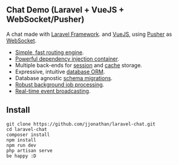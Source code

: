## Chat Demo (Laravel + VueJS + WebSocket/Pusher)

A chat made with [Laravel Framework](https://laravel.com). and [VueJS](https://vuejs.org/), using [Pusher](https://pusher.com/) as [WebSocket](https://en.wikipedia.org/wiki/WebSocket).

- [Simple, fast routing engine](https://laravel.com/docs/routing).
- [Powerful dependency injection container](https://laravel.com/docs/container).
- Multiple back-ends for [session](https://laravel.com/docs/session) and [cache](https://laravel.com/docs/cache) storage.
- Expressive, intuitive [database ORM](https://laravel.com/docs/eloquent).
- Database agnostic [schema migrations](https://laravel.com/docs/migrations).
- [Robust background job processing](https://laravel.com/docs/queues).
- [Real-time event broadcasting](https://laravel.com/docs/broadcasting).

## Install

```
git clone https://github.com/jjonathan/laravel-chat.git
cd laravel-chat
composer install
npm install
npm run dev
php artisan serve
be happy :D
```